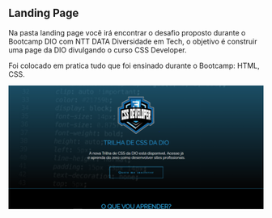 <h2>Landing Page</h2>
<p>Na pasta landing page você irá encontrar o desafio proposto durante o Bootcamp DIO com NTT DATA Diversidade em Tech, o objetivo é construir uma page da DIO divulgando o curso CSS Developer.</p>
<p>Foi colocado em pratica tudo que foi ensinado durante o Bootcamp: HTML, CSS.</p>
<img src="https://github.com/LoLpezz/Projetos-DIO/blob/main/LandingPage/page.PNG">
